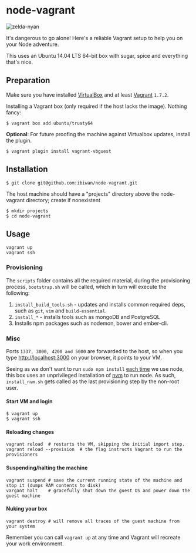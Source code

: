 # node-vagrant

![zelda-nyan](http://i1.kym-cdn.com/photos/images/original/000/402/521/a01.png "something something")

It's dangerous to go alone! Here's a reliable Vagrant setup to help you on your Node adventure.

This uses an Ubuntu 14.04 LTS 64-bit box with sugar, spice and everything that's nice.

## Preparation

Make sure you have installed [VirtualBox] and at least [Vagrant] `1.7.2`.

Installing a Vagrant box (only required if the host lacks the image). Nothing fancy:

    $ vagrant box add ubuntu/trusty64

**Optional**: For future proofing the machine against Virtualbox updates, install the plugin.

    $ vagrant plugin install vagrant-vbguest

## Installation

    $ git clone git@github.com:ibiwan/node-vagrant.git

The host machine should have a "projects" directory above the node-vagrant directory; create if nonexistent
    
    $ mkdir projects
    $ cd node-vagrant
    
## Usage


    vagrant up
    vagrant ssh


### Provisioning

The `scripts` folder contains all the required material, during the provisioning process, `bootstrap.sh` will be called, which in turn will execute the following:

  1. `install_build_tools.sh` - updates and installs common required deps, such as `git`, `vim` and `build-essential`.
  2. `install_*` - installs tools such as mongoDB and PostgreSQL
  3. Installs npm packages such as nodemon, bower and ember-cli.


### Misc

Ports `1337, 3000, 4200 and 5000` are forwarded to the host, so when you type [http://localhost:3000](http://localhost:3000) on your browser, it points to your VM.

Seeing as we don't want to run `sudo npm install` [each time](http://stackoverflow.com/a/27429191/992453) we use node, this box uses an unprivileged installation of [nvm] to run node.
As such, `install_nvm.sh` gets called as the last provisioning step by the non-root user.


#### Start VM and login

    $ vagrant up
    $ vagrant ssh


#### Reloading changes

    vagrant reload  # restarts the VM, skipping the initial import step.
    vagrant reload --provision  # the flag instructs Vagrant to run the provisioners


#### Suspending/halting the machine

    vagrant suspend # save the current running state of the machine and stop it (dumps RAM contents to disk)
    vargant halt    # gracefully shut down the guest OS and power down the guest machine


#### Nuking your box

    vagrant destroy # will remove all traces of the guest machine from your system

Remember you can call `vagrant up` at any time and Vagrant will recreate your work environment.


[VirtualBox]: https://www.virtualbox.org/wiki/Downloads
[Vagrant]: http://www.vagrantup.com/downloads.html
[nvm]: https://github.com/creationix/nvm
